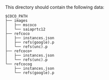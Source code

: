 This directory should contain the following data:
```
$COCO_PATH
├── images
│   ├── mscoco
│   └── saiaprtc12
├── refcoco
│   ├── instances.json
│   ├── refs(google).p
│   └── refs(unc).p
├── refcoco+
│   ├── instances.json
│   └── refs(unc).p
└── refcocog
    ├── instances.json
    └── refs(google).p
```
